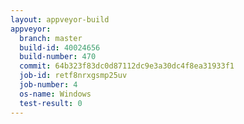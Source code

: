 ```yaml
---
layout: appveyor-build
appveyor:
  branch: master
  build-id: 40024656
  build-number: 470
  commit: 64b323f83dc0d87112dc9e3a30dc4f8ea31933f1
  job-id: retf8nrxgsmp25uv
  job-number: 4
  os-name: Windows
  test-result: 0
---
```

